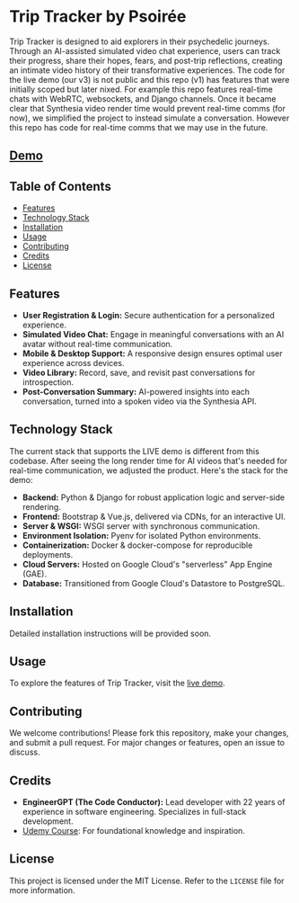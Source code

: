 # Trip Tracker by Psoirée

Trip Tracker is designed to aid explorers in their psychedelic journeys. Through an AI-assisted simulated video chat experience, users can track their progress, share their hopes, fears, and post-trip reflections, creating an intimate video history of their transformative experiences. The code for the live demo (our v3) is not public and this repo (v1) has features that were initially scoped but later nixed. For example this repo features real-time chats with WebRTC, websockets, and Django channels. Once it became clear that Synthesia video render time would prevent real-time comms (for now), we simplified the project to instead simulate a conversation. However this repo has code for real-time comms that we may use in the future.

## [Demo]([https://www.triptracker.me](https://drive.google.com/file/d/1up3pwNvTS-yoCY0hhbYixtreIEJOLH_U/view))

## Table of Contents

- [Features](#features)
- [Technology Stack](#technology-stack)
- [Installation](#installation)
- [Usage](#usage)
- [Contributing](#contributing)
- [Credits](#credits)
- [License](#license)

## Features

- **User Registration & Login:** Secure authentication for a personalized experience.
- **Simulated Video Chat:** Engage in meaningful conversations with an AI avatar without real-time communication.
- **Mobile & Desktop Support:** A responsive design ensures optimal user experience across devices.
- **Video Library:** Record, save, and revisit past conversations for introspection.
- **Post-Conversation Summary:** AI-powered insights into each conversation, turned into a spoken video via the Synthesia API.

## Technology Stack

The current stack that supports the LIVE demo is different from this codebase. After seeing the long render time for AI videos that's needed for real-time communication, we adjusted the product. Here's the stack for the demo:

- **Backend:** Python & Django for robust application logic and server-side rendering.
- **Frontend:** Bootstrap & Vue.js, delivered via CDNs, for an interactive UI.
- **Server & WSGI:** WSGI server with synchronous communication.
- **Environment Isolation:** Pyenv for isolated Python environments.
- **Containerization:** Docker & docker-compose for reproducible deployments.
- **Cloud Servers:** Hosted on Google Cloud's "serverless" App Engine (GAE).
- **Database:** Transitioned from Google Cloud's Datastore to PostgreSQL.

## Installation

Detailed installation instructions will be provided soon.

## Usage

To explore the features of Trip Tracker, visit the [live demo](https://www.triptracker.me).

## Contributing

We welcome contributions! Please fork this repository, make your changes, and submit a pull request. For major changes or features, open an issue to discuss.

## Credits

- **EngineerGPT (The Code Conductor):** Lead developer with 22 years of experience in software engineering. Specializes in full-stack development.
- [Udemy Course](https://www.udemy.com/course/serverless/learn/lecture/27345918): For foundational knowledge and inspiration.

## License

This project is licensed under the MIT License. Refer to the `LICENSE` file for more information.
